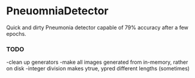 # PneuomniaDetector
Quick and dirty Pneumonia detector capable of 79% accuracy after a few epochs.

### TODO

-clean up generators 
-make all images generated from in-memory, rather on disk
-integer division makes ytrue, ypred different lengths (sometimes)
